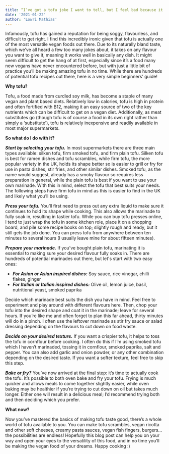```yaml
---
title: “I’ve got a tofu joke I want to tell, but I feel bad because it’s tasteless…”
date: '2021-01-22'
author: 'Lowri Mathias'
---
```


Infamously, tofu has gained a reputation for being soggy, flavourless, and difficult to get right. I find this incredibly ironic given that tofu is actually one of the most versatile vegan foods out there. Due to its naturally bland taste, which we’ve all heard a few too many jokes about, it takes on any flavour you want to give it, meaning it works well in basically any dish. It might seem difficult to get the hang of at first, especially since it’s a food many new vegans have never encountered before, but with just a little bit of practice you’ll be making amazing tofu in no time. While there are hundreds of potential tofu recipes out there, here is a very simple beginners’ guide!

**Why tofu?**

Tofu, a food made from curdled soy milk, has become a staple of many vegan and plant based diets. Relatively low in calories, tofu is high in protein and often fortified with B12, making it an easy source of two of the key nutrients which can be difficult to get on a vegan diet. Additionally, as meat substitutes go (though tofu is of course a food in its own right rather than simply a ‘substitute’), tofu is relatively inexpensive and readily available in most major supermarkets. 

**So what do I do with it?** 

***Start by selecting your tofu.*** In most supermarkets there are three main types available: silken tofu, firm smoked tofu, and firm plain tofu. Silken tofu is best for ramen dishes and tofu scrambles, while firm tofu, the more popular variety in the UK, holds its shape better so is easier to grill or fry for use in pasta dishes, stir fries, and other similar dishes. Smoked tofu, as the name would suggest, already has a smoky flavour so requires less preparation in general, while the plain tofu is best if you want to use your own marinade. With this in mind, select the tofu that best suits your needs. The following steps have firm tofu in mind as this is easier to find in the UK and likely what you’ll be using. 

***Press your tofu.*** You’ll first need to press out any extra liquid to make sure it continues to hold its shape while cooking. This also allows the marinade to fully soak in, resulting in tastier tofu. While you can buy tofu presses online, I tend to just wrap the tofu in some kitchen role, place it on a chopping board, and pile some recipe books on top; slightly rough and ready, but it still gets the job done. You can press tofu from anywhere between ten minutes to several hours (I usually leave mine for about fifteen minutes). 

***Prepare your marinade.*** If you’ve bought plain tofu, marinating it is essential to making sure your desired flavour fully soaks in. There are hundreds of potential marinades out there, but let's start with two easy ones: 
* ***For Asian or Asian inspired dishes:*** Soy sauce, rice vinegar, chilli flakes, ginger 
* ***For Italian or Italian inspired dishes:*** Olive oil, lemon juice, basil, nutritional yeast, smoked paprika 

Decide which marinade best suits the dish you have in mind. Feel free to experiment and play around with different flavours here. Then, chop your tofu into the desired shape and coat it in the marinade; leave for several hours. If you’re like me and often forget to plan this far ahead, thirty minutes will do in a pinch. I often use the leftover marinade as stir fry sauce or salad dressing depending on the flavours to cut down on food waste. 

***Decide on your desired texture.*** If you want a crispier tofu, it helps to toss the tofu in cornflour before cooking. I often do this if I’m using smoked tofu which I haven’t marinaded, tossing it in cornflour, smoked paprika, salt and pepper. You can also add garlic and onion powder, or any other combination depending on the desired taste. If you want a softer texture, feel free to skip this step. 

***Bake or fry?*** You’ve now arrived at the final step: it’s time to actually cook the tofu. It’s possible to both oven bake and fry your tofu. Frying is much quicker and allows meals to come together slightly easier, while oven baking may be healthier if you’re trying to cut down on oil but takes much longer. Either one will result in a delicious meal; I’d recommend trying both and then deciding which you prefer. 

**What now?**

Now you’ve mastered the basics of making tofu taste good, there’s a whole world of tofu available to you. You can make tofu scrambles, vegan ricotta and other soft cheeses, creamy pasta sauces, vegan fish fingers, burgers... the possibilities are endless! Hopefully this blog post can help you on your way and open your eyes to the versatility of this food, and in no time you’ll be making the vegan food of your dreams. Happy cooking :) 

